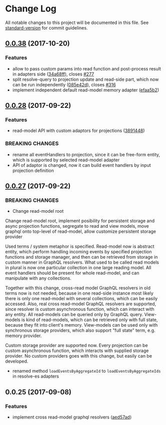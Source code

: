 # Change Log

All notable changes to this project will be documented in this file.
See [standard-version](https://github.com/conventional-changelog/standard-version) for commit guidelines.


<a name="0.0.38"></a>
## [0.0.38](https://github.com/reimagined/resolve/compare/v0.0.28...v0.0.38) (2017-10-20)

### Features

* allow to pass custom params into read function and post-process result in adapters side ([34a68ff](https://github.com/reimagined/resolve/commit/34a68ff)), closes [#277](https://github.com/reimagined/resolve/issues/277)
* split resolve-query to projection update and read-side part, which now can be run independently ([085e42d](https://github.com/reimagined/resolve/commit/085e42d)), closes [#316](https://github.com/reimagined/resolve/issues/316)
* implement independent default read-model memory adapter ([efaa5b2](https://github.com/reimagined/resolve/commit/efaa5b2))



<a name="0.0.28"></a>
## [0.0.28](https://github.com/reimagined/resolve/compare/v0.0.27...v0.0.28) (2017-09-22)



### Features

* read-model API with custom adaptors for projections ([3891448](https://github.com/reimagined/resolve/commit/3891448))


### BREAKING CHANGES

* rename all eventHandlers to projection, since it can be free-form entity, which is supported by selected read-model adapter
* API of adaptor is changed, now it can build event handlers by input projection definition



<a name="0.0.27"></a>
## [0.0.27](https://github.com/reimagined/resolve/compare/v0.0.26...v0.0.27) (2017-09-22)


### BREAKING CHANGES

* Change read-model root

Change read-model root, implement posibility for persistent storage and async projection functions, segregate to read and view models, move graphql onto top-level of read-model, allow customize persistent storage provider

Used terms / system metaphor is specified. Read-model now is abstract entity, which perform handling incoming events by specified projection functions and storage manager, and then can be retrieved from storage in custom manner in GraphQL resolvers. What used to be called read models in plural is now one particular collection in one large reading model. All event handlers should be present for whole read-model, and can manipulate with any collections.

Together with this change, cross-read model GraphQL resolvers in old terms now is not needed, because in one read-side instance most likely there is only one read-model with several collections, which can be easily accessed. Also, real cross read-model GraphQL resolvers are supported, since resolver is custom asynchronous function, which can interact with any entity.
All read-models can be queried only by GraphQL query. View-models is kind of read-models, which can be retrieved only with full state, because they fit into client's memory. View-models can be used only with synchronous storage providers, which also support "full state" term, e.g. memory provider.

Custom storage provider are supported now. Every projection can be custom asynchronous function, which interacts with supplied storage provider. No custom providers goes with this change, but easily can be developed.

* renamed method `loadEventsByAggregateId` to `loadEventsByAggregateIds` in resolve-es adapters


<a name="0.0.25"></a>
## 0.0.25 (2017-09-08)


### Features

* implement cross read-model graphql resolvers ([aed57ad](https://github.com/reimagined/resolve/commit/aed57ad))

